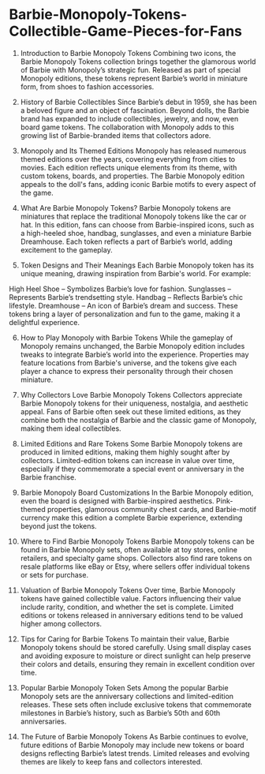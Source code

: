 # Barbie-Monopoly-Tokens-Collectible-Game-Pieces-for-Fans
1. Introduction to Barbie Monopoly Tokens
Combining two icons, the Barbie Monopoly Tokens collection brings together the glamorous world of Barbie with Monopoly’s strategic fun. Released as part of special Monopoly editions, these tokens represent Barbie’s world in miniature form, from shoes to fashion accessories.

2. History of Barbie Collectibles
Since Barbie’s debut in 1959, she has been a beloved figure and an object of fascination. Beyond dolls, the Barbie brand has expanded to include collectibles, jewelry, and now, even board game tokens. The collaboration with Monopoly adds to this growing list of Barbie-branded items that collectors adore.

3. Monopoly and Its Themed Editions
Monopoly has released numerous themed editions over the years, covering everything from cities to movies. Each edition reflects unique elements from its theme, with custom tokens, boards, and properties. The Barbie Monopoly edition appeals to the doll's fans, adding iconic Barbie motifs to every aspect of the game.

4. What Are Barbie Monopoly Tokens?
Barbie Monopoly tokens are miniatures that replace the traditional Monopoly tokens like the car or hat. In this edition, fans can choose from Barbie-inspired icons, such as a high-heeled shoe, handbag, sunglasses, and even a miniature Barbie Dreamhouse. Each token reflects a part of Barbie’s world, adding excitement to the gameplay.

5. Token Designs and Their Meanings
Each Barbie Monopoly token has its unique meaning, drawing inspiration from Barbie's world. For example:

High Heel Shoe – Symbolizes Barbie’s love for fashion.
Sunglasses – Represents Barbie’s trendsetting style.
Handbag – Reflects Barbie’s chic lifestyle.
Dreamhouse – An icon of Barbie’s dream and success.
These tokens bring a layer of personalization and fun to the game, making it a delightful experience.

6. How to Play Monopoly with Barbie Tokens
While the gameplay of Monopoly remains unchanged, the Barbie Monopoly edition includes tweaks to integrate Barbie’s world into the experience. Properties may feature locations from Barbie's universe, and the tokens give each player a chance to express their personality through their chosen miniature.

7. Why Collectors Love Barbie Monopoly Tokens
Collectors appreciate Barbie Monopoly tokens for their uniqueness, nostalgia, and aesthetic appeal. Fans of Barbie often seek out these limited editions, as they combine both the nostalgia of Barbie and the classic game of Monopoly, making them ideal collectibles.

8. Limited Editions and Rare Tokens
Some Barbie Monopoly tokens are produced in limited editions, making them highly sought after by collectors. Limited-edition tokens can increase in value over time, especially if they commemorate a special event or anniversary in the Barbie franchise.

9. Barbie Monopoly Board Customizations
In the Barbie Monopoly edition, even the board is designed with Barbie-inspired aesthetics. Pink-themed properties, glamorous community chest cards, and Barbie-motif currency make this edition a complete Barbie experience, extending beyond just the tokens.

10. Where to Find Barbie Monopoly Tokens
Barbie Monopoly tokens can be found in Barbie Monopoly sets, often available at toy stores, online retailers, and specialty game shops. Collectors also find rare tokens on resale platforms like eBay or Etsy, where sellers offer individual tokens or sets for purchase.

11. Valuation of Barbie Monopoly Tokens
Over time, Barbie Monopoly tokens have gained collectible value. Factors influencing their value include rarity, condition, and whether the set is complete. Limited editions or tokens released in anniversary editions tend to be valued higher among collectors.

12. Tips for Caring for Barbie Tokens
To maintain their value, Barbie Monopoly tokens should be stored carefully. Using small display cases and avoiding exposure to moisture or direct sunlight can help preserve their colors and details, ensuring they remain in excellent condition over time.

13. Popular Barbie Monopoly Token Sets
Among the popular Barbie Monopoly sets are the anniversary collections and limited-edition releases. These sets often include exclusive tokens that commemorate milestones in Barbie’s history, such as Barbie’s 50th and 60th anniversaries.

14. The Future of Barbie Monopoly Tokens
As Barbie continues to evolve, future editions of Barbie Monopoly may include new tokens or board designs reflecting Barbie’s latest trends. Limited releases and evolving themes are likely to keep fans and collectors interested.
